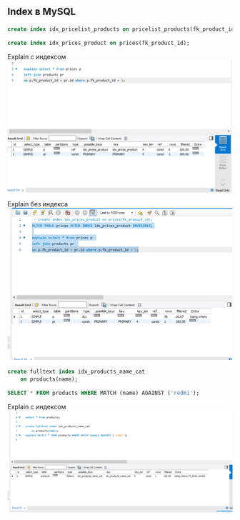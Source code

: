 ## Index в MySQL

```sql
create index idx_pricelist_products on pricelist_products(fk_product_id, fk_price_id, fk_pricelist_id);
```

```sql
create index idx_prices_product on prices(fk_product_id);
```
Explain с индексом
![Explain без индекса](/resources/Screenshot_79.png)

Explain без индекса
![Explain с индексом](/resources/Screenshot_80.png)

```sql
create fulltext index idx_products_name_cat 
    on products(name);
```

```sql
SELECT * FROM products WHERE MATCH (name) AGAINST ('redmi');
```

Explain с индексом
![Explain без индекса](/resources/mysqlfulltextindex.png)